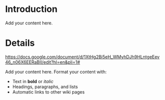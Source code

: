 # Introduction #

Add your content here.


# Details #
https://docs.google.com/document/d/1XtHg2Bi5eH_WMyhDJh9HLntgeEev46_n06X6EERaBlI/edit?hl=en&pli=1#

Add your content here.  Format your content with:
  * Text in **bold** or _italic_
  * Headings, paragraphs, and lists
  * Automatic links to other wiki pages